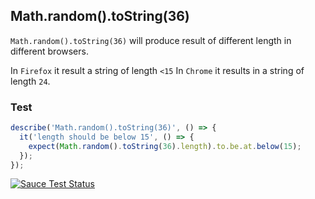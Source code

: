 ## Math.random().toString(36)

`Math.random().toString(36)` will produce result of different length in different browsers.

In `Firefox` it result a string of length `<15` 
In `Chrome` it results in a string of length `24`.

### Test

```js
describe('Math.random().toString(36)', () => {
  it('length should be below 15', () => {
    expect(Math.random().toString(36).length).to.be.at.below(15);
  });
});
```

[![Sauce Test Status](https://saucelabs.com/browser-matrix/revathskumar.svg)](https://saucelabs.com/u/revathskumar)
